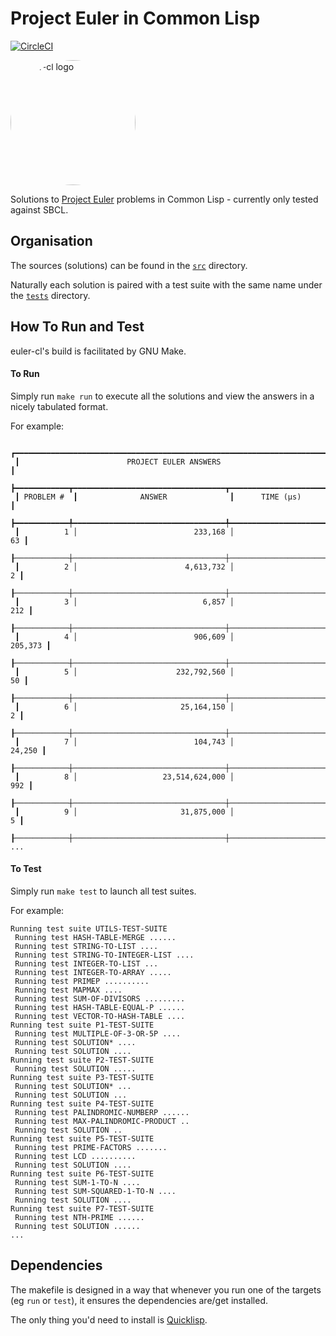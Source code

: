 # Project Euler in Common Lisp 
[![CircleCI](https://dl.circleci.com/status-badge/img/circleci/UMKeFZ8ns9T9vi5aquTfVT/CiytfQ2nzMkeYAKL8i7End/tree/master.svg?style=svg&circle-token=fb5d2555b905c322e658371ecb83f9250ed222d6)](https://dl.circleci.com/status-badge/redirect/circleci/UMKeFZ8ns9T9vi5aquTfVT/CiytfQ2nzMkeYAKL8i7End/tree/master)

<img alt="euler-cl logo" src="https://imgur.com/deD6waL.png" style="height: 200px; width: 200px; max-width: 100%; border-radius: 50%;" /> 


Solutions to [Project Euler](https://projecteuler.net/) problems in Common Lisp - currently only tested against SBCL.

## Organisation

The sources (solutions) can be found in the [`src`](https://github.com/bahmanm/euler-cl/tree/master/src) directory.

Naturally each solution is paired with a test suite with the same name under the [`tests`](https://github.com/bahmanm/euler-cl/tree/master/tests) directory.

## How To Run and Test

euler-cl's build is facilitated by GNU Make.

#### To Run

Simply run `make run` to execute all the solutions and view the answers in a nicely tabulated format.

For example:

```text
 ┏━━━━━━━━━━━━━━━━━━━━━━━━━━━━━━━━━━━━━━━━━━━━━━━━━━━━━━━━━━━━━━━━━━━━━━┓ 
 ┃                        PROJECT EULER ANSWERS                         ┃
 ┣━━━━━━━━━━━━┳━━━━━━━━━━━━━━━━━━━━━━━━━━━━━━━━━━┳━━━━━━━━━━━━━━━━━━━━━━┫ 
 ┃ PROBLEM #  ┃              ANSWER              ┃      TIME (µs)       ┃ 
 ┣━━━━━━━━━━━━╇━━━━━━━━━━━━━━━━━━━━━━━━━━━━━━━━━━╇━━━━━━━━━━━━━━━━━━━━━━┫ 
 ┃          1 │                          233,168 │                   63 ┃ 
 ┠────────────┼──────────────────────────────────┼──────────────────────┨ 
 ┃          2 │                        4,613,732 │                    2 ┃ 
 ┠────────────┼──────────────────────────────────┼──────────────────────┨ 
 ┃          3 │                            6,857 │                  212 ┃ 
 ┠────────────┼──────────────────────────────────┼──────────────────────┨ 
 ┃          4 │                          906,609 │              205,373 ┃ 
 ┠────────────┼──────────────────────────────────┼──────────────────────┨ 
 ┃          5 │                      232,792,560 │                   50 ┃ 
 ┠────────────┼──────────────────────────────────┼──────────────────────┨ 
 ┃          6 │                       25,164,150 │                    2 ┃ 
 ┠────────────┼──────────────────────────────────┼──────────────────────┨ 
 ┃          7 │                          104,743 │               24,250 ┃ 
 ┠────────────┼──────────────────────────────────┼──────────────────────┨ 
 ┃          8 │                   23,514,624,000 │                  992 ┃ 
 ┠────────────┼──────────────────────────────────┼──────────────────────┨ 
 ┃          9 │                       31,875,000 │                    5 ┃ 
 ┠────────────┼──────────────────────────────────┼──────────────────────┨ 
...
```

#### To Test

Simply run `make test` to launch all test suites.

For example:

```text
Running test suite UTILS-TEST-SUITE
 Running test HASH-TABLE-MERGE ......
 Running test STRING-TO-LIST ....
 Running test STRING-TO-INTEGER-LIST ....
 Running test INTEGER-TO-LIST ...
 Running test INTEGER-TO-ARRAY .....
 Running test PRIMEP ..........
 Running test MAPMAX ....
 Running test SUM-OF-DIVISORS .........
 Running test HASH-TABLE-EQUAL-P ......
 Running test VECTOR-TO-HASH-TABLE ....
Running test suite P1-TEST-SUITE
 Running test MULTIPLE-OF-3-OR-5P ....
 Running test SOLUTION* ....
 Running test SOLUTION ....
Running test suite P2-TEST-SUITE
 Running test SOLUTION .....
Running test suite P3-TEST-SUITE
 Running test SOLUTION* ...
 Running test SOLUTION ...
Running test suite P4-TEST-SUITE
 Running test PALINDROMIC-NUMBERP ......
 Running test MAX-PALINDROMIC-PRODUCT ..
 Running test SOLUTION ..
Running test suite P5-TEST-SUITE
 Running test PRIME-FACTORS .......
 Running test LCD ..........
 Running test SOLUTION ....
Running test suite P6-TEST-SUITE
 Running test SUM-1-TO-N ....
 Running test SUM-SQUARED-1-TO-N ....
 Running test SOLUTION ....
Running test suite P7-TEST-SUITE
 Running test NTH-PRIME ......
 Running test SOLUTION ......
...
```

## Dependencies 

The makefile is designed in a way that whenever you run one of the targets (eg `run` or `test`), it ensures the dependencies are/get installed.

The only thing you'd need to install is [Quicklisp](https://www.quicklisp.org/beta/).

